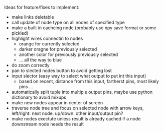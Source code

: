 Ideas for feature/fixes to implement:
 * make links deletable
 * call update of node type on all nodes of specified type
 * make a built in cacheing node (probably use npy save format or some pickled)
 * highlight wires connectin to nodes
   * orange for currently selected
   * darker oragne for previously selected
   * another color for previously previously selected
   * ... all the way to blue
 * do zoom correctly
 * pan to slected nodes button to avoid getting lost
 * input slector (easy way to select what output to put int this input)
   * based on recent, distance from this input, fartherst pins, most likely pins ...
 * automatically split tuple into multiple output pins, maybe use python dictionary to avoid mixups
 * make new nodes appear in center of screen
 * traverse node tree and focus on selected node with arrow keys, left/right: next node. up/down: other input/output pin?
 * make nodes exectute unless result is already cached if a node downstream node needs the result
